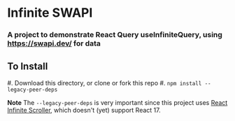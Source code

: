 # Infinite SWAPI

### A project to demonstrate React Query useInfiniteQuery, using https://swapi.dev/ for data

## To Install

#. Download this directory, or clone or fork this repo
#. `npm install --legacy-peer-deps`

**Note** The `--legacy-peer-deps` is very important since this project uses [React Infinite Scroller](https://www.npmjs.com/package/react-infinite-scroller), which doesn't (yet) support React 17.
